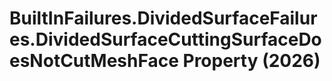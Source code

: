 # BuiltInFailures.DividedSurfaceFailures.DividedSurfaceCuttingSurfaceDoesNotCutMeshFace Property (2026)

﻿